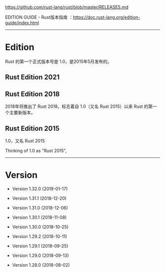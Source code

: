 https://github.com/rust-lang/rust/blob/master/RELEASES.md

EDITION GUIDE - Rust版本指南 ：https://doc.rust-lang.org/edition-guide/index.html

---

# Edition

Rust 的第一个正式版本号是 1.0，是2015年5月发布的。

## Rust Edition 2021
## Rust Edition 2018
2018年将推出了 Rust 2018，标志着自 1.0（又名 Rust 2015）以来 Rust 的第一个主要新版本。

## Rust Edition 2015
1.0，又名 Rust 2015

Thinking of 1.0 as "Rust 2015",

---

# Version

* Version 1.32.0 (2019-01-17)

* Version 1.31.1 (2018-12-20)
* Version 1.31.0 (2018-12-06)

* Version 1.30.1 (2018-11-08)
* Version 1.30.0 (2018-10-25)

* Version 1.29.2 (2018-10-11)
* Version 1.29.1 (2018-09-25)
* Version 1.29.0 (2018-09-13)

* Version 1.28.0 (2018-08-02)